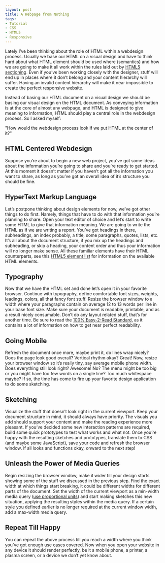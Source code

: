 ```yaml
---
layout: post
title: A Webpage from Nothing
tags:
- Tutorial
- CSS
- HTML5
- Responsive
---
```


Lately I’ve been thinking about the role of HTML within a webdesign process. Usually we base our HTML on a visual design and have to think hard about what HTML element should be used where (semantics) and how we are going to make it all work within the rules laid out by [HTML5 sectioning](http://coding.smashingmagazine.com/2013/01/18/the-importance-of-sections/). Even if you’ve been working closely with the designer, stuff will end up in places where it don’t belong and your content hierarchy will suffer. Having an invalid content hierarchy will make it near impossible to create the perfect responsive website.

Instead of basing our HTML document on a visual design we should be basing our visual design on the HTML document. As conveying information is at the core of almost any webpage, and HTML is designed to give meaning to information, HTML should play a central role in the webdesign process. So I asked myself:

"How would the webdesign process look if we put HTML at the center of it?"


## HTML Centered Webdesign

Suppose you’re about to begin a new web project, you’ve got some ideas about the information you’re going to share and you’re ready to get started. At this moment it doesn’t matter if you haven’t got all the information you want to share, as long as you’ve got an overall idea of it’s structure you should be fine.


## HyperText Markup Language

Let’s postpone thinking about design elements for now, we’ve got other things to do first. Namely, things that have to do with that information you’re planning to share. Open your text editor of choice and let’s start to write some HTML to give that information meaning. We are going to write the HTML as if we are writing a report. You’ve got headings in there, subheadings, an index probably, a title, some paragraphs, quotes, lists, etc. It’s all about the document structure, if you mix up the headings and subheading, or skip a heading, your content order and thus your information will no longer make sense. All these familiar elements have their HTML counterparts, see this [HTML5 element list](https://developer.mozilla.org/en-US/docs/HTML/HTML5/HTML5_element_list) for information on the available HTML elements.


## Typography

Now that we have the HTML set and done let’s open it in your favorite browser. Continue with typography, define comfortable font sizes, weights, leadings, colors, all that fancy font stuff. Resize the browser window to a width where your paragraphs contain on average 12 to 13 words per line in your base font size. Make sure your document is readable, printable, and as a result nicely consumable. Don’t do any layout related stuff, that’s for another time. Be sure to read the [100% Easy-2-Read Standard](http://informationarchitects.net/blog/100e2r/), as it contains a lot of information on how to get near perfect readability.


## Going Mobile

Refresh the document once more, maybe print it, do lines wrap nicely? Does the page look good overall? Vertical rhythm okay? Great! Now, resize your browser window so it’s really tiny, say average mobile phone width. Does everything still look right? Awesome! No? The menu might be too big or you might have too few words on a single line? Too much whitespace maybe? If so, the time has come to fire up your favorite design application to do some sketching.


## Sketching

Visualize the stuff that doesn’t look right in the current viewport. Keep your document structure in mind, it should always have priority. The visuals you add should support your content and make the reading experience more pleasant. If you’ve decided some new interaction patterns are required, build some quick prototypes to test what works and what not. Once you’re happy with the resulting sketches and prototypes, translate them to CSS (and maybe some JavaScript), save your code and refresh the browser window. If all looks and functions okay, onward to the next step!


## Unleash the Power of Media Queries

Begin resizing the browser window, make it wider till your design starts showing some of the stuff we discussed in the previous step. Find the exact width at which things start breaking, it could be different widths for different parts of the document. Set the width of the current viewport as a min-width media query ([use proportional units](http://blog.cloudfour.com/the-ems-have-it-proportional-media-queries-ftw/)) and start making sketches this new situation, applying the resulting styles within the media query. If a certain style you defined earlier is no longer required at the current window width, add a max-width media query.


## Repeat Till Happy

You can repeat the above process till you reach a width where you think you’ve got enough use cases covered. Now when you open your website in any device it should render perfectly, be it a mobile phone, a printer, a plasma screen, or a device we don’t yet know about.
